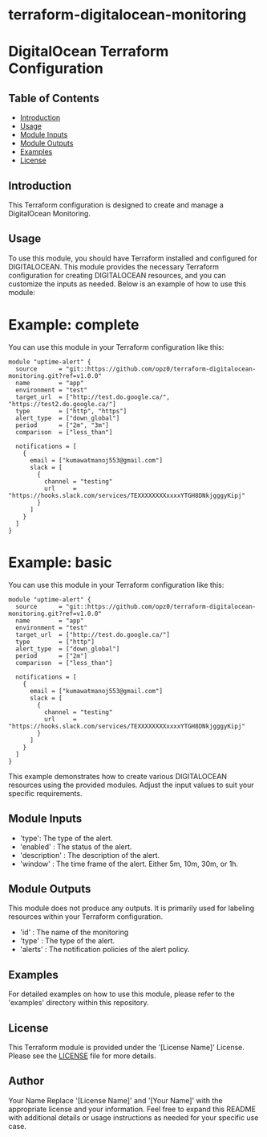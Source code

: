 # terraform-digitalocean-monitoring
# DigitalOcean Terraform Configuration

## Table of Contents

- [Introduction](#introduction)
- [Usage](#usage)
- [Module Inputs](#module-inputs)
- [Module Outputs](#module-outputs)
- [Examples](#examples)
- [License](#license)

## Introduction
This Terraform configuration is designed to create and manage a DigitalOcean Monitoring.

## Usage
To use this module, you should have Terraform installed and configured for DIGITALOCEAN. This module provides the necessary Terraform configuration for creating DIGITALOCEAN resources, and you can customize the inputs as needed. Below is an example of how to use this module:

#  Example: complete
You can use this module in your Terraform configuration like this:

```hcl
module "uptime-alert" {
  source      = "git::https://github.com/opz0/terraform-digitalocean-monitoring.git?ref=v1.0.0"
  name        = "app"
  environment = "test"
  target_url  = ["http://test.do.google.ca/", "https://test2.do.google.ca/"]
  type        = ["http", "https"]
  alert_type  = ["down_global"]
  period      = ["2m", "3m"]
  comparison  = ["less_than"]
  
  notifications = [
    {
      email = ["kumawatmanoj553@gmail.com"]
      slack = [
        {
          channel = "testing"
          url     = "https://hooks.slack.com/services/TEXXXXXXXXxxxxYTGH8DNkjgggyKipj"
        }
      ]
    }
  ]
}
```

#  Example: basic
You can use this module in your Terraform configuration like this:

```hcl
module "uptime-alert" {
  source      = "git::https://github.com/opz0/terraform-digitalocean-monitoring.git?ref=v1.0.0"
  name        = "app"
  environment = "test"
  target_url  = ["http://test.do.google.ca/"]
  type        = ["http"]
  alert_type  = ["down_global"]
  period      = ["2m"]
  comparison  = ["less_than"]
  
  notifications = [
    {
      email = ["kumawatmanoj553@gmail.com"]
      slack = [
        {
          channel = "testing"
          url     = "https://hooks.slack.com/services/TEXXXXXXXXxxxxYTGH8DNkjgggyKipj"
        }
      ]
    }
  ]
}
```
This example demonstrates how to create various DIGITALOCEAN resources using the provided modules. Adjust the input values to suit your specific requirements.


## Module Inputs

- 'type':  The type of the alert.
- 'enabled' :  The status of the alert.
- 'description' : The description of the alert.
- 'window' :  The time frame of the alert. Either 5m, 10m, 30m, or 1h.


## Module Outputs

This module does not produce any outputs. It is primarily used for labeling resources within your Terraform configuration.

- 'id' : The name of the monitoring
- 'type' : The type of the alert.
- 'alerts' :  The notification policies of the alert policy.


## Examples
For detailed examples on how to use this module, please refer to the 'examples' directory within this repository.

## License
This Terraform module is provided under the '[License Name]' License. Please see the [LICENSE](https://github.com/opz0/terraform-digitalocean-monitoring/blob/readme/LICENSE) file for more details.

## Author
Your Name
Replace '[License Name]' and '[Your Name]' with the appropriate license and your information. Feel free to expand this README with additional details or usage instructions as needed for your specific use case.